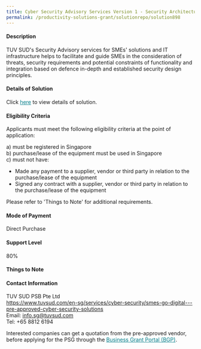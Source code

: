 ```yaml
---
title: Cyber Security Advisory Services Version 1 - Security Architecture Review with TRA and Control Review
permalink: /productivity-solutions-grant/solutionrepo/solution898
---
```


#### Description

TUV SUD's Security Advisory services for SMEs' solutions and IT infrastructure helps to facilitate and guide SMEs in the consideration of threats, security requirements and potential constraints of functionality and integration based on defence in-depth and established security design principles. 


#### Details of Solution

Click <a href='https://gb-assist-staging.netlify.app/images/psg/TUV_SUD_Cyber_Security_Annex_3_Part_3.pdf' style='color:#037e8a'>here</a> to view details of solution.

#### Eligibility Criteria

Applicants must meet the following eligibility criteria at the point of application:

a) must be registered in Singapore <br>
b) purchase/lease of the equipment must be used in Singapore <br>
c) must not have:
- Made any payment to a supplier, vendor or third party in relation to the purchase/lease of the equipment
- Signed any contract with a supplier, vendor or third party in relation to the purchase/lease of the equipment

Please refer to 'Things to Note' for additional requirements.

#### Mode of Payment
Direct Purchase

#### Support Level
80%

#### Things to Note


#### Contact Information
TUV SUD PSB Pte Ltd<br>https://www.tuvsud.com/en-sg/services/cyber-security/smes-go-digital---pre-approved-cyber-security-solutions<br>Email: info.sg@tuvsud.com<br>Tel: +65 8812 6194

Interested companies can get a quotation from the pre-approved vendor, before applying for the PSG through the <a target='_blank' style='color:#037e8a' href='https://www.businessgrants.gov.sg/'>Business Grant Portal (BGP)</a>.
